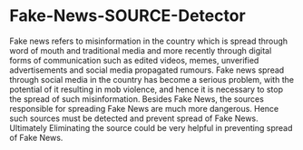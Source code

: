 # Fake-News-SOURCE-Detector
Fake news refers to misinformation in the country which is spread through word of mouth and traditional media and more recently through digital forms of communication such as edited videos, memes, unverified advertisements and social media propagated rumours. Fake news spread through social media in the country has become a serious problem, with the potential of it resulting in mob violence, and hence it is necessary to stop the spread of such misinformation. Besides Fake News, the sources responsible for spreading Fake News are much more dangerous. Hence such sources must be detected and prevent spread of Fake News. Ultimately Eliminating the source could be very helpful in preventing spread of Fake News.
